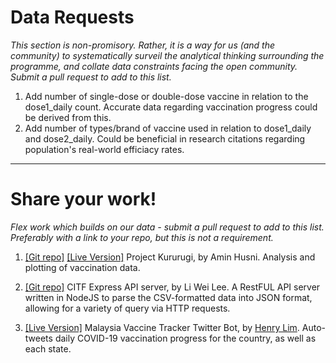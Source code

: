 # Data Requests

_This section is non-promisory. Rather, it is a way for us (and the community) to systematically surveil the analytical thinking surrounding the programme, and collate data constraints facing the open community. Submit a pull request to add to this list._

1) Add number of single-dose or double-dose vaccine in relation to the dose1_daily count. Accurate data regarding vaccination progress could be derived from this. 
2) Add number of types/brand of vaccine used in relation to dose1_daily and dose2_daily. Could be beneficial in research citations regarding population's real-world efficiacy rates. 

---

# Share your work!

_Flex work which builds on our data - submit a pull request to add to this list. Preferably with a link to your repo, but this is not a requirement._

1) [[Git repo]](https://github.com/aminhusni/project_kururugi_offline)
[[Live Version]](https://kururugi.blob.core.windows.net/kururugi/index.html)
Project Kururugi, by Amin Husni. Analysis and plotting of vaccination data.


2) [[Git repo]](https://github.com/leeliwei930/citf-express-api)
CITF Express API server, by Li Wei Lee. A RestFUL API server written in NodeJS to parse the CSV-formatted data into JSON format, allowing for a variety of query via HTTP requests.


3) [[Live Version]](https://twitter.com/MYVaccineCount)
Malaysia Vaccine Tracker Twitter Bot, by [Henry Lim](https://twitter.com/henrylim96). Auto-tweets daily COVID-19 vaccination progress for the country, as well as each state.
